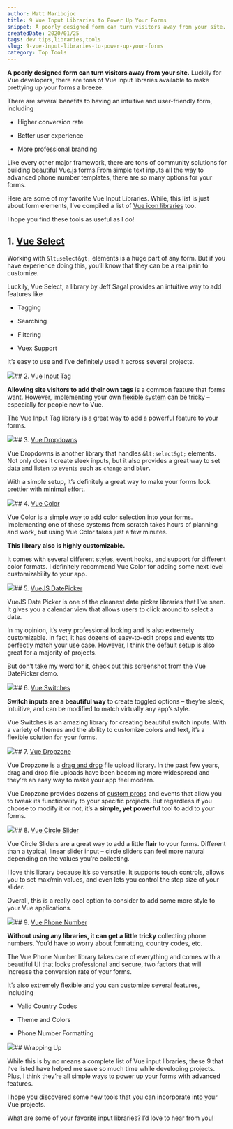 ```yaml
---
author: Matt Maribojoc
title: 9 Vue Input Libraries to Power Up Your Forms
snippet: A poorly designed form can turn visitors away from your site. Luckily there are tons of Vue input libraries available to make prettying up your forms a breeze.
createdDate: 2020/01/25
tags: dev tips,libraries,tools
slug: 9-vue-input-libraries-to-power-up-your-forms
category: Top Tools
---
```


**A poorly designed form can turn visitors away from your site.** Luckily for Vue developers, there are tons of Vue input libraries available to make prettying up your forms a breeze.

There are several benefits to having an intuitive and user-friendly form, including

-   Higher conversion rate

<!-- -->

-   Better user experience

<!-- -->

-   More professional branding

<!-- -->

Like every other major framework, there are tons of community solutions for building beautiful Vue.js forms.From simple text inputs all the way to advanced phone number templates, there are so many options for your forms.

Here are some of my favorite Vue Input Libraries. While, this list is just about form elements, I’ve compiled a list of [Vue icon libraries](https://learnvue.co/2019/12/8-free-vue-icon-libraries-to-pretty-up-your-web-app/) too.

I hope you find these tools as useful as I do!

## 1\. [Vue Select](https://github.com/sagalbot/vue-select)

Working with `&lt;select&gt;` elements is a huge part of any form. But if you have experience doing this, you’ll know that they can be a real pain to customize.&nbsp;

Luckily, Vue Select, a library by Jeff Sagal provides an intuitive way to add features like

-   Tagging

<!-- -->

-   Searching

<!-- -->

-   Filtering

<!-- -->

-   Vuex Support

<!-- -->

It’s easy to use and I’ve definitely used it across several projects.

![](https://dltqhkoxgn1gx.cloudfront.net/img/posts/9-vue-input-libraries-to-power-up-your-forms-1.com/-8kd1ysjzqlWWayeV5eIcKrViAzzk6XPvVelXMSYKgh9HXs2V0dPMsVjKei78j2DAGfXbOe_vKVAmyiudT0HAKYI04zhM2fIQIaS6tY70X8FACF5wRz_FSuV4jGkDUEAIIwSQNAZ)## 2\. [Vue Input Tag](https://github.com/matiastucci/vue-input-tag)

**Allowing site visitors to add their own tags** is a common feature that forms want. However, implementing your own [flexible system](https://learnvue.co/2019/12/using-component-slots-in-vuejs%e2%80%8a-%e2%80%8aan-overview/) can be tricky – especially for people new to Vue.

The Vue Input Tag library is a great way to add a powerful feature to your forms.

![](https://dltqhkoxgn1gx.cloudfront.net/img/posts/9-vue-input-libraries-to-power-up-your-forms-2.com/IKpzZ6tsjohCQWLznEsx43NYW8DySFrQvWTG_p9fKT_WVJaPm6k0z0KKQXhOWJDQ19blZP9wrhwP4YGW67FKQKjTQQ7seBUDpvVqc5g-NL4NMU7gIYoP0_85Lfi_AD8grc6UJ8qm)## 3\. [Vue Dropdowns](https://github.com/mikerodham/vue-dropdowns)

Vue Dropdowns is another library that handles `&lt;select&gt;` elements. Not only does it create sleek inputs, but it also provides a great way to set data and listen to events such as `change` and `blur`.

With a simple setup, it’s definitely a great way to make your forms look prettier with minimal effort.

![](https://dltqhkoxgn1gx.cloudfront.net/img/posts/9-vue-input-libraries-to-power-up-your-forms-3.com/za9MIaQG3JVHmL9tupb4c6m3G2JD0Ds5R49uCBo1ml3d7e6rn3oqhACfho7lWh0JtqoeME_cyh1oRlf0QEst5OTpQwucZnzvINVPBXIZhS-KGadsvLYuW-iU2l0LP39mHj__3jLF)## 4\. [Vue Color](https://github.com/xiaokaike/vue-color)

Vue Color is a simple way to add color selection into your forms. Implementing one of these systems from scratch takes hours of planning and work, but using Vue Color takes just a few minutes.

**This library also is highly customizable.**

It comes with several different styles, event hooks, and support for different color formats. I definitely recommend Vue Color for adding some next level customizability to your app.

![](https://dltqhkoxgn1gx.cloudfront.net/img/posts/9-vue-input-libraries-to-power-up-your-forms-4.com/G2TzGfMrXkm3UjkFZsNGKoIzKNc8euLPCYdIviq_i8wjYunrIs3x15ojhcDzXQ1PteVgMVQhyDsUzJqK858xZ5xNkcL2TsEVuaXG9nTwvm9UeoF-TyEe2dvM4hS013bPR1dSTBA0)## 5\. [VueJS DatePicker](https://github.com/charliekassel/vuejs-datepicker)

VueJS Date Picker is one of the cleanest date picker libraries that I’ve seen. It gives you a calendar view that allows users to click around to select a date.

In my opinion, it’s very professional looking and is also extremely customizable. In fact, it has dozens of easy-to-edit props and events tto perfectly match your use case. However, I think the default setup is also great for a majority of projects.

But don’t take my word for it, check out this screenshot from the Vue DatePicker demo.

![](https://dltqhkoxgn1gx.cloudfront.net/img/posts/9-vue-input-libraries-to-power-up-your-forms-5.com/zhEzSlEUXeMQ03zEiZfjW0pp2HT2SDAroLUDrp1Zeb9O_-1gnl3f71PU3Bg20fbGAg6zzMwlpOdD3WACXqIh1FYTS-6qX6Z8yKeDzViCzn0qfgj7VLRnkLUbf3kEp75us99VgXAZ)## 6\. [Vue Switches](https://github.com/drewjbartlett/vue-switches)

**Switch inputs are a beautiful way** to create toggled options – they’re sleek, intuitive, and can be modified to match virtually any app’s style.

Vue Switches is an amazing library for creating beautiful switch inputs. With a variety of themes and the ability to customize colors and text, it’s a flexible solution for your forms.

![](https://dltqhkoxgn1gx.cloudfront.net/img/posts/9-vue-input-libraries-to-power-up-your-forms-6.com/cszy_-ohAmQj4vLbH3Xi2bRROQRFHTj22kr62f0eqjwUSNclNNg2UQQsIFS-MQW8c-wnZt9LnDS7WM4NBw7j1G-r6z9WqpaLXgVpg0w218GAEJlPU76AvICHOtEpOx1SsKiDT7LR)## 7\. [Vue Dropzone](https://rowanwins.github.io/vue-dropzone/docs/dist/#/demo)

Vue Dropzone is a [drag and drop](https://learnvue.co/2020/01/how-to-add-drag-and-drop-to-your-vuejs-project) file upload library. In the past few years, drag and drop file uploads have been becoming more widespread and they’re an easy way to make your app feel modern.

Vue Dropzone provides dozens of [custom props](https://learnvue.co/2020/01/creating-your-first-vuejs-custom-directive/) and events that allow you to tweak its functionality to your specific projects. But regardless if you choose to modify it or not, it’s a **simple, yet powerful** tool to add to your forms.

![](https://dltqhkoxgn1gx.cloudfront.net/img/posts/9-vue-input-libraries-to-power-up-your-forms-7.com/b978uj5OILpJbEYZHRYdNvehaog3-SrUFpHEY0PTiJbEdndrmSFxV851kWQIKsJaDeCnOAYvK1hF3CEQ-06KmOMdyxViRGNr06y5ht2R7l58BY1XlSYp0K0C8YD2DGQEiV9SRy7w)## 8\. [Vue Circle Slider](https://github.com/devstark-com/vue-circle-slider)

Vue Circle Sliders are a great way to add a little **flair** to your forms. Different than a typical, linear slider input – circle sliders can feel more natural depending on the values you’re collecting.

I love this library because it’s so versatile. It supports touch controls, allows you to set max/min values, and even lets you control the step size of your slider.

Overall, this is a really cool option to consider to add some more style to your Vue applications.

![](https://dltqhkoxgn1gx.cloudfront.net/img/posts/9-vue-input-libraries-to-power-up-your-forms-8.com/A8Y_N0_FkIttz93MGye6sJxDRQJdwQ1B10h4LJrsUvAI5pD7jHDJTqOpvc8wBRDltQfB_xH8fQo88yc59fuYB-R6ZXhevttge9zA1m2Oy0hD2_TnVexHZ7HeyPfhWY8zrQkolEVF)## 9\. [Vue Phone Number](https://github.com/LouisMazel/vue-phone-number-input)

**Without using any libraries, it can get a little tricky** collecting phone numbers. You’d have to worry about formatting, country codes, etc.

The Vue Phone Number library takes care of everything and comes with a beautiful UI that looks professional and secure, two factors that will increase the conversion rate of your forms.

It’s also extremely flexible and you can customize several features, including

-   Valid Country Codes

<!-- -->

-   Theme and Colors

<!-- -->

-   Phone Number Formatting

<!-- -->

![](https://dltqhkoxgn1gx.cloudfront.net/img/posts/9-vue-input-libraries-to-power-up-your-forms-9.com/SClizFdkqpRY3JT_ig9DvLHvWwEpyPAR0MLtPSupN3ZiCL1i4i3HEnsgM3a_uKqE_5uNDwF3bfZKp_4D60jjLHV20tS9iE51XkEKQyJPl1u194XIhaLXJBJvszDrBWQK_xJaZQKQ)## Wrapping Up

While this is by no means a complete list of Vue input libraries, these 9 that I’ve listed have helped me save so much time while developing projects. Plus, I think they’re all simple ways to power up your forms with advanced features.

I hope you discovered some new tools that you can incorporate into your Vue projects.

What are some of your favorite input libraries? I’d love to hear from you!
